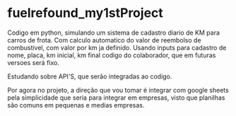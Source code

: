 # fuelrefound_my1stProject
Codigo em python, simulando um sistema de cadastro diario de KM para carros de frota. Com calculo automatico do valor de reembolso de combustivel, com valor por km ja definido. Usando inputs para cadastro de nome, placa, km inicial, km final codigo do colaborador, que em futuras versoes será fixo.

Estudando sobre API'S, que serão integradas ao codigo.

Por agora no projeto, a direção que vou tomar é integrar com google sheets pela simplicidade que seria para integrar em empresas, visto que planilhas são comuns em pequenas e medias empresas.
